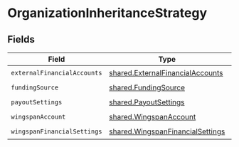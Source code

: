 # OrganizationInheritanceStrategy


## Fields

| Field                                                                                       | Type                                                                                        | Required                                                                                    | Description                                                                                 |
| ------------------------------------------------------------------------------------------- | ------------------------------------------------------------------------------------------- | ------------------------------------------------------------------------------------------- | ------------------------------------------------------------------------------------------- |
| `externalFinancialAccounts`                                                                 | [shared.ExternalFinancialAccounts](../../../sdk/models/shared/externalfinancialaccounts.md) | :heavy_check_mark:                                                                          | N/A                                                                                         |
| `fundingSource`                                                                             | [shared.FundingSource](../../../sdk/models/shared/fundingsource.md)                         | :heavy_check_mark:                                                                          | N/A                                                                                         |
| `payoutSettings`                                                                            | [shared.PayoutSettings](../../../sdk/models/shared/payoutsettings.md)                       | :heavy_check_mark:                                                                          | N/A                                                                                         |
| `wingspanAccount`                                                                           | [shared.WingspanAccount](../../../sdk/models/shared/wingspanaccount.md)                     | :heavy_check_mark:                                                                          | N/A                                                                                         |
| `wingspanFinancialSettings`                                                                 | [shared.WingspanFinancialSettings](../../../sdk/models/shared/wingspanfinancialsettings.md) | :heavy_check_mark:                                                                          | N/A                                                                                         |